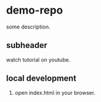 # demo-repo

some description.



## subheader

watch tutorial on youtube.

## local development

1. open index.html in your browser.